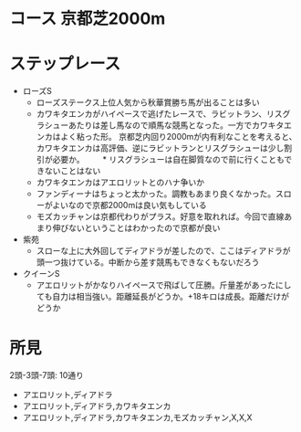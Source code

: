 # コース 京都芝2000m

# ステップレース

* ローズS
  * ローズステークス上位人気から秋華賞勝ち馬が出ることは多い
  * カワキタエンカがハイペースで逃げたレースで、ラビットラン、リスグラシューあたりは差し馬なので順馬な競馬となった。一方でカワキタエンカはよく粘った形。
  京都芝内回り2000mが内有利なことを考えると、カワキタエンカは高評価、逆にラビットランとリスグラシューは少し割引が必要か。
　　* リスグラシューは自在脚質なので前に行くこともできないことはない
  * カワキタエンカはアエロリットとのハナ争いか
  * ファンディーナはちょっと太かった。調教もあまり良くなかった。スローがよいなので京都2000mは良い気もしている
  * モズカッチャンは京都代わりがプラス。好意を取れれば。今回で直線あまり伸びないということはわかったので京都が良い
* 紫苑
  * スローな上に大外回してディアドラが差したので、ここはディアドラが頭一つ抜けている。中断から差す競馬もできなくもないだろう
* クイーンS
  * アエロリットがかなりハイペースで飛ばして圧勝。斤量差があったにしても自力は相当強い。距離延長がどうか。+18キロは成長。距離だけがどうか

# 所見

2頭-3頭-7頭: 10通り

* アエロリット,ディアドラ
* アエロリット,ディアドラ,カワキタエンカ
* アエロリット,ディアドラ,カワキタエンカ,モズカッチャン,X,X,X
  
